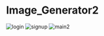 # Image_Generator2
![login](https://github.com/dhrupkp/Image_Generator2/assets/146873114/15e57683-800d-4724-bc13-38f6bd09f431)
![signup](https://github.com/dhrupkp/Image_Generator2/assets/146873114/2efab559-154b-4a33-8509-98a127c1a4e9)
![main2](https://github.com/dhrupkp/Image_Generator2/assets/146873114/5a95866c-9dba-42ec-9922-8df2f2b2e59a)

